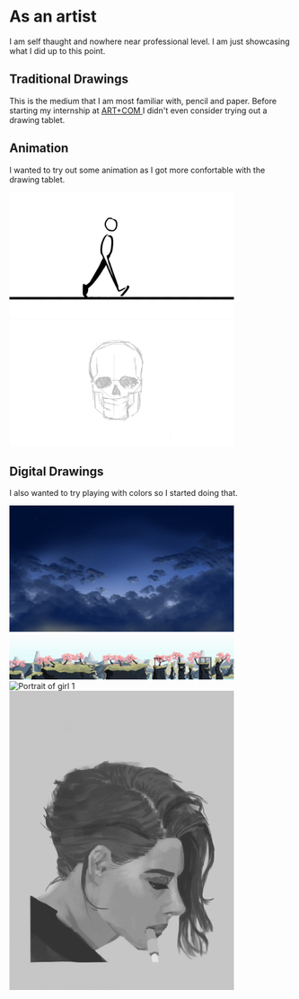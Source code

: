 # As an artist
I am self thaught and nowhere near professional level. I am just showcasing what I did up to this point.

## Traditional Drawings
This is the medium that I am most familiar with, pencil and paper. Before starting my internship at <a href="https://artcom.de/" target="_blank"> ART+COM </a> I didn't even consider trying out a drawing tablet.

## Animation
I wanted to try out some animation as I got more confortable with the drawing tablet.

<img src="/media/gifs/walk-cycle.gif" alt="Walk Cycle" style="width:400px;"/>
<img src="/media/gifs/skull-rotate.gif" alt="Rotation of skull" style="width:400px;"/>


## Digital Drawings
I also wanted to try playing with colors so I started doing that.

<img src="/media/pictures/night-sky.png" alt="Night sky" style="width:400px;"/>
<img src="/media/pictures/game-level.png" alt="Game Level Design" style="width:400px;"/>

<img src="/media/pictures/portrait1.png" alt="Portrait of girl 1" style="width:400px;"/>
<img src="/media/pictures/portrait2.png" alt="Portrait of girl 2" style="width:400px;"/>
